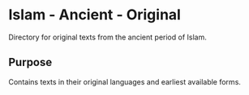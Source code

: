 # Islam - Ancient - Original

Directory for original texts from the ancient period of Islam.

## Purpose
Contains texts in their original languages and earliest available forms.

